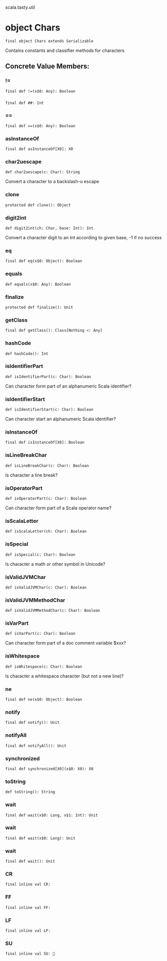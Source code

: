 scala.tasty.util
# object Chars

<pre><code class="language-scala" >final object Chars extends Serializable</pre></code>
Contains constants and classifier methods for characters

## Concrete Value Members:
### !=
<pre><code class="language-scala" >final def !=(x$0: Any): Boolean</pre></code>

### ##
<pre><code class="language-scala" >final def ##: Int</pre></code>

### ==
<pre><code class="language-scala" >final def ==(x$0: Any): Boolean</pre></code>

### asInstanceOf
<pre><code class="language-scala" >final def asInstanceOf[X0]: X0</pre></code>

### char2uescape
<pre><code class="language-scala" >def char2uescape(c: Char): String</pre></code>
Convert a character to a backslash-u escape

### clone
<pre><code class="language-scala" >protected def clone(): Object</pre></code>

### digit2int
<pre><code class="language-scala" >def digit2int(ch: Char, base: Int): Int</pre></code>
Convert a character digit to an Int according to given base,
-1 if no success

### eq
<pre><code class="language-scala" >final def eq(x$0: Object): Boolean</pre></code>

### equals
<pre><code class="language-scala" >def equals(x$0: Any): Boolean</pre></code>

### finalize
<pre><code class="language-scala" >protected def finalize(): Unit</pre></code>

### getClass
<pre><code class="language-scala" >final def getClass(): Class[Nothing <: Any]</pre></code>

### hashCode
<pre><code class="language-scala" >def hashCode(): Int</pre></code>

### isIdentifierPart
<pre><code class="language-scala" >def isIdentifierPart(c: Char): Boolean</pre></code>
Can character form part of an alphanumeric Scala identifier?

### isIdentifierStart
<pre><code class="language-scala" >def isIdentifierStart(c: Char): Boolean</pre></code>
Can character start an alphanumeric Scala identifier?

### isInstanceOf
<pre><code class="language-scala" >final def isInstanceOf[X0]: Boolean</pre></code>

### isLineBreakChar
<pre><code class="language-scala" >def isLineBreakChar(c: Char): Boolean</pre></code>
Is character a line break?

### isOperatorPart
<pre><code class="language-scala" >def isOperatorPart(c: Char): Boolean</pre></code>
Can character form part of a Scala operator name?

### isScalaLetter
<pre><code class="language-scala" >def isScalaLetter(ch: Char): Boolean</pre></code>

### isSpecial
<pre><code class="language-scala" >def isSpecial(c: Char): Boolean</pre></code>
Is character a math or other symbol in Unicode?

### isValidJVMChar
<pre><code class="language-scala" >def isValidJVMChar(c: Char): Boolean</pre></code>

### isValidJVMMethodChar
<pre><code class="language-scala" >def isValidJVMMethodChar(c: Char): Boolean</pre></code>

### isVarPart
<pre><code class="language-scala" >def isVarPart(c: Char): Boolean</pre></code>
Can character form part of a doc comment variable $xxx?

### isWhitespace
<pre><code class="language-scala" >def isWhitespace(c: Char): Boolean</pre></code>
Is character a whitespace character (but not a new line)?

### ne
<pre><code class="language-scala" >final def ne(x$0: Object): Boolean</pre></code>

### notify
<pre><code class="language-scala" >final def notify(): Unit</pre></code>

### notifyAll
<pre><code class="language-scala" >final def notifyAll(): Unit</pre></code>

### synchronized
<pre><code class="language-scala" >final def synchronized[X0](x$0: X0): X0</pre></code>

### toString
<pre><code class="language-scala" >def toString(): String</pre></code>

### wait
<pre><code class="language-scala" >final def wait(x$0: Long, x$1: Int): Unit</pre></code>

### wait
<pre><code class="language-scala" >final def wait(x$0: Long): Unit</pre></code>

### wait
<pre><code class="language-scala" >final def wait(): Unit</pre></code>

### CR
<pre><code class="language-scala" >final inline val CR: </pre></code>

### FF
<pre><code class="language-scala" >final inline val FF: </pre></code>

### LF
<pre><code class="language-scala" >final inline val LF: 
</pre></code>

### SU
<pre><code class="language-scala" >final inline val SU: </pre></code>


